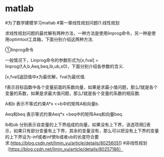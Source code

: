 # matlab
#为了数学建模学习matlab
#第一章线性规划问题(1.线性规划

求线性规划问题的最优解有两种方法，一种方法是使用linprog命令，另一种是使用optimtool工具箱，下面分别介绍这两种方法.

①linprog命令

一般情况下，Linprog命令的参数形式为[x,fval] = linprog(f,A,b,Aeq,beq,lb,ub,x0)，下面分别介绍各参数的含义.

[x,fval]返回值中x为最优解，fval为最优值.

f表示目标函数中各个变量前面的系数向量，如果是求最小值问题，那么f就是各个变量的系数，如果是求最大值问题，那么f就是各个变量的系数的相反数.

A和b    表示不等式约束A*x <=b中的矩阵A和向量b.

Aeq和beq    表示等式约束Aeq*x =beq中的矩阵Aeq和向量beq.

lb和ub    分别表示自变量的上下界组成的向量，如果没有上下界，该选项用[]表示，如果只有部分变量有上下界，其余的变量没有，那么可以把没有上下界的变量的上下界设为-inf或者inf使lb或者ub的长度符合要求.https://blog.csdn.net/limin_yu/article/details/80256051)
#非线性规划（https://blog.csdn.net/limin_yu/article/details/80257186）
